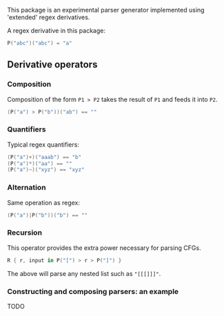 This package is an experimental parser generator implemented using
'extended' regex derivatives.

A regex derivative in this package:

```swift
P("abc")("abc") = "a"
```

## Derivative operators

### Composition

Composition of the form `P1 > P2` takes the result of `P1` and feeds it into `P2`.

```swift
(P("a") > P("b"))("ab") == ""
```

### Quantifiers

Typical regex quantifiers:

```swift
(P("a")+)("aaab") == "b"
(P("a")*)("aa") == ""
(P("a")~)("xyz") == "xyz"
```

### Alternation

Same operation as regex:

```swift
(P("a")|P("b"))("b") == ""
```

### Recursion

This operator provides the extra power necessary for parsing CFGs. 

```swift
R { r, input in P("[") > r > P("]") }
```

The above will parse any nested list such as `"[[[]]]"`.

### Constructing and composing parsers: an example

TODO
